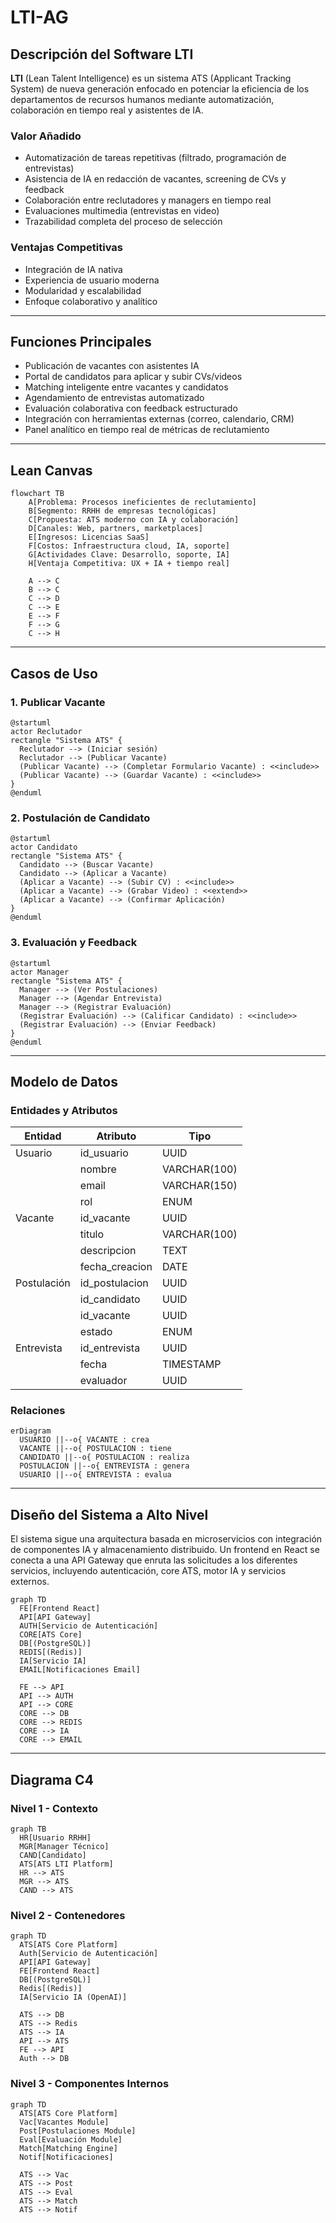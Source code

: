 
# LTI-AG

## Descripción del Software LTI

**LTI** (Lean Talent Intelligence) es un sistema ATS (Applicant Tracking System) de nueva generación enfocado en potenciar la eficiencia de los departamentos de recursos humanos mediante automatización, colaboración en tiempo real y asistentes de IA. 

### Valor Añadido
- Automatización de tareas repetitivas (filtrado, programación de entrevistas)
- Asistencia de IA en redacción de vacantes, screening de CVs y feedback
- Colaboración entre reclutadores y managers en tiempo real
- Evaluaciones multimedia (entrevistas en video)
- Trazabilidad completa del proceso de selección

### Ventajas Competitivas
- Integración de IA nativa
- Experiencia de usuario moderna
- Modularidad y escalabilidad
- Enfoque colaborativo y analítico

---

## Funciones Principales

- Publicación de vacantes con asistentes IA
- Portal de candidatos para aplicar y subir CVs/videos
- Matching inteligente entre vacantes y candidatos
- Agendamiento de entrevistas automatizado
- Evaluación colaborativa con feedback estructurado
- Integración con herramientas externas (correo, calendario, CRM)
- Panel analítico en tiempo real de métricas de reclutamiento

---

## Lean Canvas

```mermaid
flowchart TB
    A[Problema: Procesos ineficientes de reclutamiento]
    B[Segmento: RRHH de empresas tecnológicas]
    C[Propuesta: ATS moderno con IA y colaboración]
    D[Canales: Web, partners, marketplaces]
    E[Ingresos: Licencias SaaS]
    F[Costos: Infraestructura cloud, IA, soporte]
    G[Actividades Clave: Desarrollo, soporte, IA]
    H[Ventaja Competitiva: UX + IA + tiempo real]

    A --> C
    B --> C
    C --> D
    C --> E
    E --> F
    F --> G
    C --> H
```

---

## Casos de Uso

### 1. Publicar Vacante
```plantuml
@startuml
actor Reclutador
rectangle "Sistema ATS" {
  Reclutador --> (Iniciar sesión)
  Reclutador --> (Publicar Vacante)
  (Publicar Vacante) --> (Completar Formulario Vacante) : <<include>>
  (Publicar Vacante) --> (Guardar Vacante) : <<include>>
}
@enduml
```

### 2. Postulación de Candidato
```plantuml
@startuml
actor Candidato
rectangle "Sistema ATS" {
  Candidato --> (Buscar Vacante)
  Candidato --> (Aplicar a Vacante)
  (Aplicar a Vacante) --> (Subir CV) : <<include>>
  (Aplicar a Vacante) --> (Grabar Video) : <<extend>>
  (Aplicar a Vacante) --> (Confirmar Aplicación)
}
@enduml
```

### 3. Evaluación y Feedback
```plantuml
@startuml
actor Manager
rectangle "Sistema ATS" {
  Manager --> (Ver Postulaciones)
  Manager --> (Agendar Entrevista)
  Manager --> (Registrar Evaluación)
  (Registrar Evaluación) --> (Calificar Candidato) : <<include>>
  (Registrar Evaluación) --> (Enviar Feedback)
}
@enduml
```

---

## Modelo de Datos

### Entidades y Atributos

| Entidad     | Atributo               | Tipo          |
|-------------|------------------------|---------------|
| Usuario     | id_usuario             | UUID          |
|             | nombre                 | VARCHAR(100)  |
|             | email                  | VARCHAR(150)  |
|             | rol                    | ENUM          |
| Vacante     | id_vacante             | UUID          |
|             | titulo                 | VARCHAR(100)  |
|             | descripcion            | TEXT          |
|             | fecha_creacion         | DATE          |
| Postulación | id_postulacion         | UUID          |
|             | id_candidato           | UUID          |
|             | id_vacante             | UUID          |
|             | estado                 | ENUM          |
| Entrevista  | id_entrevista          | UUID          |
|             | fecha                  | TIMESTAMP     |
|             | evaluador              | UUID          |

### Relaciones

```mermaid
erDiagram
  USUARIO ||--o{ VACANTE : crea
  VACANTE ||--o{ POSTULACION : tiene
  CANDIDATO ||--o{ POSTULACION : realiza
  POSTULACION ||--o{ ENTREVISTA : genera
  USUARIO ||--o{ ENTREVISTA : evalua
```

---

## Diseño del Sistema a Alto Nivel

El sistema sigue una arquitectura basada en microservicios con integración de componentes IA y almacenamiento distribuido. Un frontend en React se conecta a una API Gateway que enruta las solicitudes a los diferentes servicios, incluyendo autenticación, core ATS, motor IA y servicios externos.

```mermaid
graph TD
  FE[Frontend React]
  API[API Gateway]
  AUTH[Servicio de Autenticación]
  CORE[ATS Core]
  DB[(PostgreSQL)]
  REDIS[(Redis)]
  IA[Servicio IA]
  EMAIL[Notificaciones Email]

  FE --> API
  API --> AUTH
  API --> CORE
  CORE --> DB
  CORE --> REDIS
  CORE --> IA
  CORE --> EMAIL
```

---

## Diagrama C4

### Nivel 1 - Contexto
```mermaid
graph TB
  HR[Usuario RRHH]
  MGR[Manager Técnico]
  CAND[Candidato]
  ATS[ATS LTI Platform]
  HR --> ATS
  MGR --> ATS
  CAND --> ATS
```

### Nivel 2 - Contenedores
```mermaid
graph TD
  ATS[ATS Core Platform]
  Auth[Servicio de Autenticación]
  API[API Gateway]
  FE[Frontend React]
  DB[(PostgreSQL)]
  Redis[(Redis)]
  IA[Servicio IA (OpenAI)]

  ATS --> DB
  ATS --> Redis
  ATS --> IA
  API --> ATS
  FE --> API
  Auth --> DB
```

### Nivel 3 - Componentes Internos
```mermaid
graph TD
  ATS[ATS Core Platform]
  Vac[Vacantes Module]
  Post[Postulaciones Module]
  Eval[Evaluación Module]
  Match[Matching Engine]
  Notif[Notificaciones]

  ATS --> Vac
  ATS --> Post
  ATS --> Eval
  ATS --> Match
  ATS --> Notif
```